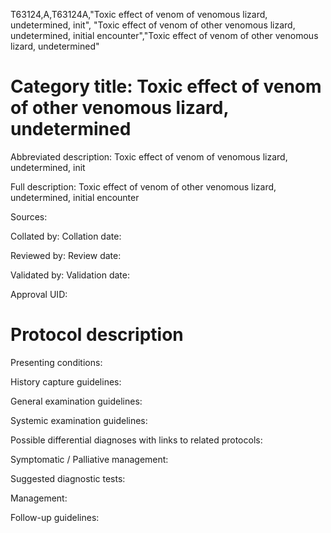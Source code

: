 T63124,A,T63124A,"Toxic effect of venom of venomous lizard, undetermined, init", "Toxic effect of venom of other venomous lizard, undetermined, initial encounter","Toxic effect of venom of other venomous lizard, undetermined"
# Category title: Toxic effect of venom of other venomous lizard, undetermined

Abbreviated description: Toxic effect of venom of venomous lizard, undetermined, init

Full description: Toxic effect of venom of other venomous lizard, undetermined, initial encounter

Sources:

Collated by:
Collation date:

Reviewed by:
Review date:

Validated by:
Validation date:

Approval UID:

# Protocol description

Presenting conditions:

History capture guidelines:

General examination guidelines:

Systemic examination guidelines:

Possible differential diagnoses with links to related protocols:

Symptomatic / Palliative management:

Suggested diagnostic tests:

Management:

Follow-up guidelines:
